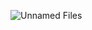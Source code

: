 ![Unnamed Files](https://user-images.githubusercontent.com/102037784/176014263-631a802a-3d7f-49bd-ae63-42c30890eb59.png)

